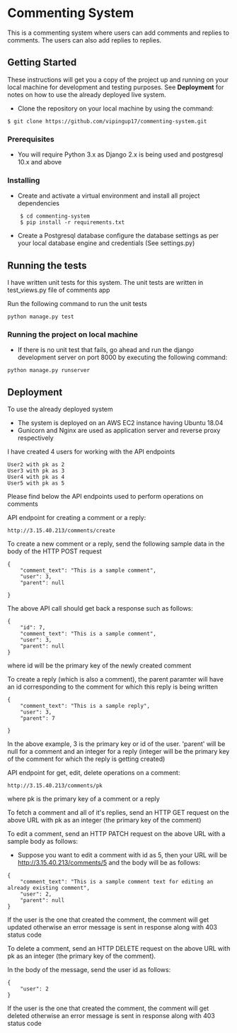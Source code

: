 # Commenting System

This is a commenting system where users can add comments and replies to comments. The users can also add replies to replies.

## Getting Started

These instructions will get you a copy of the project up and running on your local machine for development and testing purposes. See **Deployment** for notes on how to use the already deployed live system.

* Clone the repository on your local machine by using the command:

```
$ git clone https://github.com/vipingup17/commenting-system.git
```

### Prerequisites

* You will require Python 3.x as Django 2.x is being used and postgresql 10.x and above

### Installing

* Create and activate a virtual environment and install all project dependencies

```
	$ cd commenting-system
	$ pip install -r requirements.txt
```

* Create a Postgresql database configure the database settings as per your local database engine and credentials (See settings.py)

## Running the tests

I have written unit tests for this system. The unit tests are written in test_views.py file of comments app

Run the following command to run the unit tests

```
python manage.py test
```

### Running the project on local machine

* If there is no unit test that fails, go ahead and run the django development server on port 8000 by executing the following command:

```
python manage.py runserver
```

## Deployment

To use the already deployed system

* The system is deployed on an AWS EC2 instance having Ubuntu 18.04
* Gunicorn and Nginx are used as application server and reverse proxy respectively

I have created 4 users for working with the API endpoints

```
User2 with pk as 2
User3 with pk as 3
User4 with pk as 4
User5 with pk as 5
```

Please find below the API endpoints used to perform operations on comments

API endpoint for creating a comment or a reply:

```
http://3.15.40.213/comments/create
```

To create a new comment or a reply, send the following sample data in the body of the HTTP POST request

```
{
	"comment_text": "This is a sample comment",
	"user": 3,
	"parent": null

}
```

The above API call should get back a response such as follows:

```
{
    "id": 7,
    "comment_text": "This is a sample comment",
    "user": 3,
    "parent": null
}
```
where id will be the primary key of the newly created comment

To create a reply (which is also a comment), the parent paramter will have an id corresponding to the comment for which this reply is being written

```
{
	"comment_text": "This is a sample reply",
	"user": 3,
	"parent": 7

}
```

In the above example, 3 is the primary key or id of the user. 'parent' will be null for a comment and an integer for a reply (integer will be the primary key of the comment for which the reply is getting created)  

API endpoint for get, edit, delete operations on a comment:

```
http://3.15.40.213/comments/pk
```
where pk is the primary key of a comment or a reply

To fetch a comment and all of it's replies, send an HTTP GET request on the above URL with pk as an integer (the primary key of the comment)

To edit a comment, send an HTTP PATCH request on the above URL with a sample body as follows:

* Suppose you want to edit a comment with id as 5, then your URL will be http://3.15.40.213/comments/5 and the body will be as follows:

```
{
	"comment_text": "This is a sample comment text for editing an already existing comment",
	"user": 2,
	"parent": null
}
```

If the user is the one that created the comment, the comment will get updated otherwise an error message is sent in response along with 403 status code

To delete a comment, send an HTTP DELETE request on the above URL with pk as an integer (the primary key of the comment). 

In the body of the message, send the user id as follows:

```
{
	"user": 2
}
```
If the user is the one that created the comment, the comment will get deleted otherwise an error message is sent in response along with 403 status code
